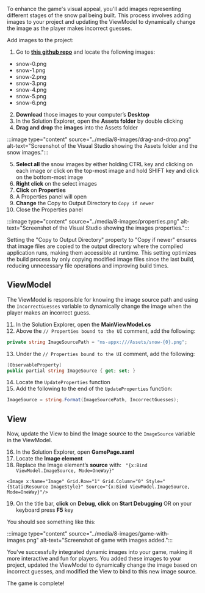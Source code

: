 To enhance the game's visual appeal, you'll add images representing different stages of the snow pal being built. This process involves adding images to your project and updating the ViewModel to dynamically change the image as the player makes incorrect guesses.

Add images to the project:

1. Go to **[this github repo](https://github.com/microsoft/Windows-DevRel/tree/main/Samples/SnowPal-Win-101/snowpal/Assets)** and locate the following images:

- snow-0.png
- snow-1.png
- snow-2.png
- snow-3.png
- snow-4.png
- snow-5.png
- snow-6.png

2. **Download** those images to your computer’s **Desktop**
3. In the Solution Explorer, open the **Assets folder** by double clicking
4. **Drag and drop** the **images** into the Assets folder

:::image type="content" source="../media/8-images/drag-and-drop.png" alt-text="Screenshot of the Visual Studio showing the Assets folder and the snow images.":::

5. **Select all** the snow images by either holding CTRL key and clicking on each image or click on the top-most image and hold SHIFT key and click on the bottom-most image
6. **Right click** on the select images
7. **Click** on **Properties**
8. A Properties panel will open
9. **Change** the Copy to Output Directory to `Copy if newer`
10. Close the Properties panel

:::image type="content" source="../media/8-images/properties.png" alt-text="Screenshot of the Visual Studio showing the images properties.":::

Setting the "Copy to Output Directory" property to "Copy if newer" ensures that image files are copied to the output directory where the compiled application runs, making them accessible at runtime. This setting optimizes the build process by only copying modified image files since the last build, reducing unnecessary file operations and improving build times.

## ViewModel

The ViewModel is responsible for knowing the image source path and using the `IncorrectGuesses` variable to dynamically change the image when the player makes an incorrect guess.

11. In the Solution Explorer, open the **MainViewModel.cs**
12. Above the `// Properties bound to the UI` comment, add the following:

```csharp
private string ImageSourcePath = "ms-appx:///Assets/snow-{0}.png";
```

13. Under the `// Properties bound to the UI` comment, add the following:

```csharp
[ObservableProperty]
public partial string ImageSource { get; set; }
```

14. Locate the `UpdateProperties` function
15. Add the following to the end of the `UpdateProperties` function:

```csharp
ImageSource = string.Format(ImageSourcePath, IncorrectGuesses);
```

## View

Now, update the View to bind the Image source to the `ImageSource` variable in the ViewModel.

16. In the Solution Explorer, open **GamePage.xaml**
17. Locate the **Image element**
18. Replace the Image element’s **source** with: ` "{x:Bind ViewModel.ImageSource, Mode=OneWay}"`

```xaml
<Image x:Name="Image" Grid.Row="1" Grid.Column="0" Style="{StaticResource ImageStyle}" Source="{x:Bind ViewModel.ImageSource, Mode=OneWay}"/>
```

19. On the title bar, **click** on **Debug**, **click** on **Start Debugging** OR on your keyboard press **F5** key

You should see something like this:

:::image type="content" source="../media/8-images/game-with-images.png" alt-text="Screenshot of game with images added.":::

You've successfully integrated dynamic images into your game, making it more interactive and fun for players. You added these images to your project, updated the ViewModel to dynamically change the image based on incorrect guesses, and modified the View to bind to this new image source.

The game is complete!
